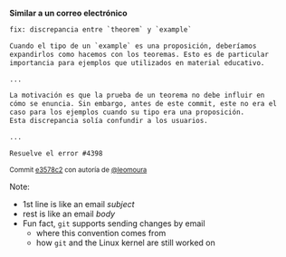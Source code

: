 **Similar a un correo electrónico**

```txt
fix: discrepancia entre `theorem` y `example`

Cuando el tipo de un `example` es una proposición, deberíamos
expandirlos como hacemos con los teoremas. Esto es de particular
importancia para ejemplos que utilizados en material educativo.

...

La motivación es que la prueba de un teorema no debe influir en
cómo se enuncia. Sin embargo, antes de este commit, este no era el
caso para los ejemplos cuando su tipo era una proposición.
Esta discrepancia solía confundir a los usuarios.

...

Resuelve el error #4398
```

<small class="fragment">Commit <a href="https://github.com/leanprover/lean4/commit/e3578c2f36c2d4fa9cc55584a7671c0c81c70ed9">e3578c2</a> con autoría de <a href="https://github.com/leodemoura">@leomoura</a></small>

Note:

-   1st line is like an email _subject_
-   rest is like an email _body_
-   Fun fact, `git` supports sending changes by email
    -   where this convention comes from
    -   how `git` and the Linux kernel are still worked on
